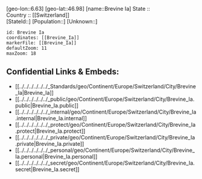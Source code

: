 ﻿---
location: [46.98,6.63] 
mapzoom: [7,12] 
mapmarker: city 
type: City
tags:
- geo/City


SpocWebEntityId: 29345
isDeleted: false
confidential: public

---
[geo-lon::6.63] 
[geo-lat::46.98] 
[name::Brevine Ia] 
State ::  
Country :: [[Switzerland]]  
[StateId::] 
[Population::] 
[Unknown::] 


```leaflet
id: Brevine Ia
coordinates: [[Brevine_Ia]] 
markerFile: [[Brevine_Ia]] 
defaultZoom: 11 
maxZoom: 18
```


## Confidential Links & Embeds: 
- [[../../../../../../_Standards/geo/Continent/Europe/Switzerland/City/Brevine_Ia|Brevine_Ia]] 
- [[../../../../../../_public/geo/Continent/Europe/Switzerland/City/Brevine_Ia.public|Brevine_Ia.public]] 
- [[../../../../../../_internal/geo/Continent/Europe/Switzerland/City/Brevine_Ia.internal|Brevine_Ia.internal]] 
- [[../../../../../../_protect/geo/Continent/Europe/Switzerland/City/Brevine_Ia.protect|Brevine_Ia.protect]] 
- [[../../../../../../_private/geo/Continent/Europe/Switzerland/City/Brevine_Ia.private|Brevine_Ia.private]] 
- [[../../../../../../_personal/geo/Continent/Europe/Switzerland/City/Brevine_Ia.personal|Brevine_Ia.personal]] 
- [[../../../../../../_secret/geo/Continent/Europe/Switzerland/City/Brevine_Ia.secret|Brevine_Ia.secret]] 
